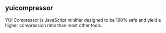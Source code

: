 ## yuicompressor

YUI Compressor is JavaScript minifier designed to be 100% safe and yield a
higher compression ratio than most other tools.